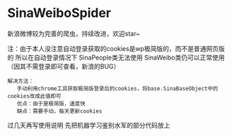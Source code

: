# SinaWeiboSpider
新浪微博较为完善的爬虫，持续改进，欢迎star~

注：由于本人没注意自动登录获取的cookies是wp极简版的，而不是普通网页版的
    所以在自动登录情况下 SinaPeople类无法使用
    SinaWeibo类仍可以正常使用（因其不需登录即可查看，新浪的BUG）
    
    解决方法：
       手动利用chrome工具获取极简版登录后的cookies，将base.SinaBaseObject中的cookies改成此值即可
       优点：由于是极简版，速度快
       缺点：需要手动，每天更新cookies

过几天再写使用说明 先把机器学习鉴别水军的部分代码放上

